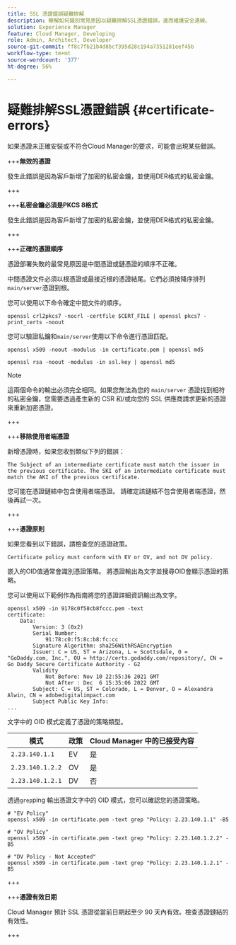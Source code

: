 ```yaml
---
title: SSL 憑證錯誤疑難排解
description: 瞭解如何識別常見原因以疑難排解SSL憑證錯誤，進而維護安全連線。
solution: Experience Manager
feature: Cloud Manager, Developing
role: Admin, Architect, Developer
source-git-commit: ff8c7fb21b4d8bcf395d28c194a7351281eef45b
workflow-type: tm+mt
source-wordcount: '377'
ht-degree: 56%

---
```



# 疑難排解SSL憑證錯誤 {#certificate-errors}

如果憑證未正確安裝或不符合Cloud Manager的要求，可能會出現某些錯誤。

+++**無效的憑證**

發生此錯誤是因為客戶新增了加密的私密金鑰，並使用DER格式的私密金鑰。

+++

+++**私密金鑰必須是PKCS 8格式**

發生此錯誤是因為客戶新增了加密的私密金鑰，並使用DER格式的私密金鑰。

+++

+++**正確的憑證順序**

憑證部署失敗的最常見原因是中間憑證或鏈憑證的順序不正確。

中間憑證文件必須以根憑證或最接近根的憑證結尾。它們必須按降序排列`main/server`憑證到根。

您可以使用以下命令確定中間文件的順序。

```shell
openssl crl2pkcs7 -nocrl -certfile $CERT_FILE | openssl pkcs7 -print_certs -noout
```

您可以驗證私鑰和`main/server`使用以下命令進行憑證匹配。

```shell
openssl x509 -noout -modulus -in certificate.pem | openssl md5
```

```shell
openssl rsa -noout -modulus -in ssl.key | openssl md5
```

>[!NOTE]
>
>這兩個命令的輸出必須完全相同。如果您無法為您的 `main/server` 憑證找到相符的私密金鑰，您需要透過產生新的 CSR 和/或向您的 SSL 供應商請求更新的憑證來重新加密憑證。

+++

+++**移除使用者端憑證**

新增憑證時，如果您收到類似下列的錯誤：

```text
The Subject of an intermediate certificate must match the issuer in the previous certificate. The SKI of an intermediate certificate must match the AKI of the previous certificate.
```

您可能在憑證鏈結中包含使用者端憑證。 請確定該鏈結不包含使用者端憑證，然後再試一次。

+++

+++**憑證原則**

如果您看到以下錯誤，請檢查您的憑證政策。

```text
Certificate policy must conform with EV or OV, and not DV policy.
```

嵌入的OID值通常會識別憑證策略。 將憑證輸出為文字並搜尋OID會顯示憑證的策略。

您可以使用以下範例作為指南將您的憑證詳細資訊輸出為文字。

```text
openssl x509 -in 9178c0f58cb8fccc.pem -text
certificate:
    Data:
        Version: 3 (0x2)
        Serial Number:
            91:78:c0:f5:8c:b8:fc:cc
        Signature Algorithm: sha256WithRSAEncryption
        Issuer: C = US, ST = Arizona, L = Scottsdale, O = "GoDaddy.com, Inc.", OU = http://certs.godaddy.com/repository/, CN = Go Daddy Secure Certificate Authority - G2
        Validity
            Not Before: Nov 10 22:55:36 2021 GMT
            Not After : Dec  6 15:35:06 2022 GMT
        Subject: C = US, ST = Colorado, L = Denver, O = Alexandra Alwin, CN = adobedigitalimpact.com
        Subject Public Key Info:
...
```

文字中的 OID 模式定義了憑證的策略類型。

| 模式 | 政策 | Cloud Manager 中的已接受內容 |
|---|---|---|
| `2.23.140.1.1` | EV | 是 |
| `2.23.140.1.2.2` | OV | 是 |
| `2.23.140.1.2.1` | DV | 否 |

透過`grep`ping 輸出憑證文字中的 OID 模式，您可以確認您的憑證策略。

```shell
# "EV Policy"
openssl x509 -in certificate.pem -text grep "Policy: 2.23.140.1.1" -B5

# "OV Policy"
openssl x509 -in certificate.pem -text grep "Policy: 2.23.140.1.2.2" -B5

# "DV Policy - Not Accepted"
openssl x509 -in certificate.pem -text grep "Policy: 2.23.140.1.2.1" -B5
```

+++

+++**憑證有效日期**

Cloud Manager 預計 SSL 憑證從當前日期起至少 90 天內有效。檢查憑證鏈結的有效性。

+++